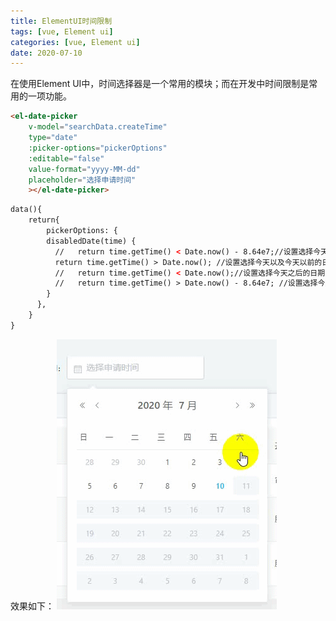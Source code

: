 ```yaml
---
title: ElementUI时间限制
tags: [vue, Element ui]
categories: [vue, Element ui]
date: 2020-07-10
---
```


在使用Element UI中，时间选择器是一个常用的模块；而在开发中时间限制是常用的一项功能。
<!-- more -->
```html
<el-date-picker
    v-model="searchData.createTime"
    type="date"
    :picker-options="pickerOptions"
    :editable="false"
    value-format="yyyy-MM-dd"
    placeholder="选择申请时间"
    ></el-date-picker>
```

```html 
data(){
    return{
        pickerOptions: {
        disabledDate(time) {
          //   return time.getTime() < Date.now() - 8.64e7;//设置选择今天以及今天之后的日
          return time.getTime() > Date.now(); //设置选择今天以及今天以前的日期
          //   return time.getTime() < Date.now();//设置选择今天之后的日期（不能选择当天时间）
          //   return time.getTime() > Date.now() - 8.64e7; //设置选择今天之前的日期（不能选择当天）
        }
      },
    }
}
```

效果如下：
![](/images/Video_2020-07-10_180853.gif)